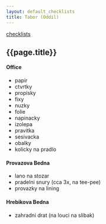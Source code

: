 ```yaml
---
layout: default_checklists
title: Tabor (Oddil)
---
```


[checklists](.)

## {{page.title}}

#### Office

- papir
- ctvrtky
- propisky
- fixy
- nuzky
- folie
- napinacky
- izolepa
- pravitka
- sesivacka
- obalky
- kolicky na pradlo

#### Provazova Bedna

- lano na stozar
- pradelni snury (cca 3x, na tee-pee)
- provazky na lining

#### Hrebikova Bedna

- zahradni drat (na louci na slibak)

